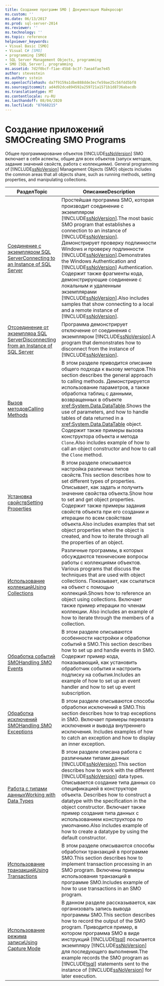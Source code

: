 ```yaml
---
title: Создание программ SMO | Документация Майкрософт
ms.custom: ''
ms.date: 06/13/2017
ms.prod: sql-server-2014
ms.reviewer: ''
ms.technology: ''
ms.topic: reference
helpviewer_keywords:
- Visual Basic [SMO]
- Visual C# [SMO]
- programming [SMO]
- SQL Server Management Objects, programming
- SMO [SQL Server], programming
ms.assetid: 7d2f0bcf-f1ae-45b8-bc3f-7aea4fae7e45
author: stevestein
ms.author: sstein
ms.openlocfilehash: da7f9159a1dbe888dde3ecfe59ae25c56fdd5bf8
ms.sourcegitcommit: ad4d92dce894592a259721a1571b1d8736abacdb
ms.translationtype: MT
ms.contentlocale: ru-RU
ms.lasthandoff: 08/04/2020
ms.locfileid: "87668215"
---
```

# <a name="creating-smo-programs"></a><span data-ttu-id="80dee-102">Создание приложений SMO</span><span class="sxs-lookup"><span data-stu-id="80dee-102">Creating SMO Programs</span></span>
  <span data-ttu-id="80dee-103">Общее программирование объектов [!INCLUDE[ssNoVersion](../../../includes/ssnoversion-md.md)] SMO включает в себя аспекты, общие для всех объектов (запуск методов, задание значений свойств, работа с коллекциями). </span><span class="sxs-lookup"><span data-stu-id="80dee-103">General programming of [!INCLUDE[ssNoVersion](../../../includes/ssnoversion-md.md)] Management Objects (SMO) objects includes the common areas that all objects share, such as running methods, setting properties, and manipulating collections.</span></span>  
  
|<span data-ttu-id="80dee-104">Раздел</span><span class="sxs-lookup"><span data-stu-id="80dee-104">Topic</span></span>|<span data-ttu-id="80dee-105">Описание</span><span class="sxs-lookup"><span data-stu-id="80dee-105">Description</span></span>|  
|-----------|-----------------|  
|[<span data-ttu-id="80dee-106">Соединение с экземпляром SQL Server</span><span class="sxs-lookup"><span data-stu-id="80dee-106">Connecting to an Instance of SQL Server</span></span>](connecting-to-an-instance-of-sql-server.md)|<span data-ttu-id="80dee-107">Простейшая программа SMO, которая производит соединение с экземпляром [!INCLUDE[ssNoVersion](../../../includes/ssnoversion-md.md)].</span><span class="sxs-lookup"><span data-stu-id="80dee-107">The most basic SMO program that establishes a connection to an instance of [!INCLUDE[ssNoVersion](../../../includes/ssnoversion-md.md)].</span></span> <span data-ttu-id="80dee-108">Демонстрирует проверку подлинности Windows и проверку подлинности [!INCLUDE[ssNoVersion](../../../includes/ssnoversion-md.md)].</span><span class="sxs-lookup"><span data-stu-id="80dee-108">Demonstrates the Windows Authentication and [!INCLUDE[ssNoVersion](../../../includes/ssnoversion-md.md)] Authentication.</span></span> <span data-ttu-id="80dee-109">Содержит также фрагменты кода, демонстрирующие соединение с локальным и удаленным экземплярами [!INCLUDE[ssNoVersion](../../../includes/ssnoversion-md.md)].</span><span class="sxs-lookup"><span data-stu-id="80dee-109">Also includes samples that show connecting to a local and a remote instance of [!INCLUDE[ssNoVersion](../../../includes/ssnoversion-md.md)].</span></span>|  
|[<span data-ttu-id="80dee-110">Отсоединение от экземпляра SQL Server</span><span class="sxs-lookup"><span data-stu-id="80dee-110">Disconnecting from an Instance of SQL Server</span></span>](disconnecting-from-an-instance-of-sql-server.md)|<span data-ttu-id="80dee-111">Программа демонстрирует отключение от соединения с экземпляром [!INCLUDE[ssNoVersion](../../../includes/ssnoversion-md.md)].</span><span class="sxs-lookup"><span data-stu-id="80dee-111">A program that demonstrates how to disconnect from the instance of [!INCLUDE[ssNoVersion](../../../includes/ssnoversion-md.md)].</span></span>|  
|[<span data-ttu-id="80dee-112">Вызов методов</span><span class="sxs-lookup"><span data-stu-id="80dee-112">Calling Methods</span></span>](calling-methods.md)|<span data-ttu-id="80dee-113">В этом разделе приводится описание общего подхода к вызову методов.</span><span class="sxs-lookup"><span data-stu-id="80dee-113">This section describes the general approach to calling methods.</span></span> <span data-ttu-id="80dee-114">Демонстрируется использование параметров, а также обработка таблиц с данными, возвращенных в объекте <xref:System.Data.DataTable>.</span><span class="sxs-lookup"><span data-stu-id="80dee-114">Shows the use of parameters, and how to handle tables of data returned in a <xref:System.Data.DataTable> object.</span></span> <span data-ttu-id="80dee-115">Содержит также примеры вызова конструктора объекта и метода `Clone`.</span><span class="sxs-lookup"><span data-stu-id="80dee-115">Also includes example of how to call an object constructor and how to call the `Clone` method.</span></span>|  
|[<span data-ttu-id="80dee-116">Установка свойств</span><span class="sxs-lookup"><span data-stu-id="80dee-116">Setting Properties</span></span>](setting-properties-smo.md)|<span data-ttu-id="80dee-117">В этом разделе описывается настройка различных типов свойств.</span><span class="sxs-lookup"><span data-stu-id="80dee-117">This section describes how to set different types of properties.</span></span> <span data-ttu-id="80dee-118">Описывает, как задать и получить значение свойства объекта.</span><span class="sxs-lookup"><span data-stu-id="80dee-118">Show how to set and get object properties.</span></span> <span data-ttu-id="80dee-119">Содержит также примеры задания свойств объекта при его создании и итерации по всем свойствам объекта.</span><span class="sxs-lookup"><span data-stu-id="80dee-119">Also includes examples that set object properties when the object is created, and how to iterate through all the properties of an object.</span></span>|  
|[<span data-ttu-id="80dee-120">Использование коллекций</span><span class="sxs-lookup"><span data-stu-id="80dee-120">Using Collections</span></span>](using-collections.md)|<span data-ttu-id="80dee-121">Различные программы, в которых обсуждаются технические вопросы работы с коллекциями объектов. </span><span class="sxs-lookup"><span data-stu-id="80dee-121">Various programs that discuss the techniques that are used with object collections.</span></span> <span data-ttu-id="80dee-122">Показывает, как ссылаться на объект с помощью коллекций.</span><span class="sxs-lookup"><span data-stu-id="80dee-122">Shows how to reference an object using collections.</span></span> <span data-ttu-id="80dee-123">Включает также пример итерации по членам коллекции. </span><span class="sxs-lookup"><span data-stu-id="80dee-123">Also includes an example of how to iterate through the members of a collection.</span></span>|  
|[<span data-ttu-id="80dee-124">Обработка событий SMO</span><span class="sxs-lookup"><span data-stu-id="80dee-124">Handling SMO Events</span></span>](handling-smo-events.md)|<span data-ttu-id="80dee-125">В этом разделе описываются особенности настройки и обработки событий в SMO.</span><span class="sxs-lookup"><span data-stu-id="80dee-125">This section describes how to set up and handle events in SMO.</span></span> <span data-ttu-id="80dee-126">Содержит пример кода, показывающий, как установить обработчик события и настроить подписку на события.</span><span class="sxs-lookup"><span data-stu-id="80dee-126">Includes an example of how to set up an event handler and how to set up event subscription.</span></span>|  
|[<span data-ttu-id="80dee-127">Обработка исключений SMO</span><span class="sxs-lookup"><span data-stu-id="80dee-127">Handling SMO Exceptions</span></span>](handling-smo-exceptions.md)|<span data-ttu-id="80dee-128">В этом разделе описываются способы обработки исключений в SMO.</span><span class="sxs-lookup"><span data-stu-id="80dee-128">This section describes how to trap exceptions in SMO.</span></span> <span data-ttu-id="80dee-129">Включает примеры перехвата исключения и вывода внутреннего исключения. </span><span class="sxs-lookup"><span data-stu-id="80dee-129">Includes examples of how to catch an exception and how to display an inner exception.</span></span>|  
|[<span data-ttu-id="80dee-130">Работа с типами данных</span><span class="sxs-lookup"><span data-stu-id="80dee-130">Working with Data Types</span></span>](working-with-data-types.md)|<span data-ttu-id="80dee-131">В этом разделе описана работа с различными типами данных [!INCLUDE[ssNoVersion](../../../includes/ssnoversion-md.md)].</span><span class="sxs-lookup"><span data-stu-id="80dee-131">This section describes how to work with the different [!INCLUDE[ssNoVersion](../../../includes/ssnoversion-md.md)] data types.</span></span> <span data-ttu-id="80dee-132">Описывается создание типа данных со спецификацией в конструкторе объекта. </span><span class="sxs-lookup"><span data-stu-id="80dee-132">Describes how to construct a datatype with the specification in the object constructor.</span></span> <span data-ttu-id="80dee-133">Включает также пример создания типа данных с использованием конструктора по умолчанию.</span><span class="sxs-lookup"><span data-stu-id="80dee-133">Also includes example of how to create a datatype by using the default constructor.</span></span>|  
|[<span data-ttu-id="80dee-134">Использование транзакций</span><span class="sxs-lookup"><span data-stu-id="80dee-134">Using Transactions</span></span>](using-transactions.md)|<span data-ttu-id="80dee-135">В этом разделе описываются способы обработки транзакций в программе SMO.</span><span class="sxs-lookup"><span data-stu-id="80dee-135">This section describes how to implement transaction processing in an SMO program.</span></span> <span data-ttu-id="80dee-136">Включены примеры использования транзакций в программе SMO.</span><span class="sxs-lookup"><span data-stu-id="80dee-136">Includes example of how to use transactions in an SMO program.</span></span>|  
|[<span data-ttu-id="80dee-137">Использование режима записи</span><span class="sxs-lookup"><span data-stu-id="80dee-137">Using Capture Mode</span></span>](using-capture-mode.md)|<span data-ttu-id="80dee-138">В данном разделе рассказывается, как организовать запись вывода программы SMO.</span><span class="sxs-lookup"><span data-stu-id="80dee-138">This section describes how to record the output of the SMO program.</span></span> <span data-ttu-id="80dee-139">Приводится пример, в котором программа SMO в виде инструкций [!INCLUDE[tsql](../../../includes/tsql-md.md)] посылается экземпляру [!INCLUDE[ssNoVersion](../../../includes/ssnoversion-md.md)] для последующего выполнения.</span><span class="sxs-lookup"><span data-stu-id="80dee-139">The example records the SMO program as [!INCLUDE[tsql](../../../includes/tsql-md.md)] statements sent to the instance of [!INCLUDE[ssNoVersion](../../../includes/ssnoversion-md.md)] for later execution.</span></span>|  
  
  
